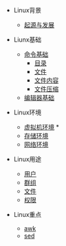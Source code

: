 
* Linux背景
	* [起源与发展](https://lixiaoxiaolove.github.io/Lixiaoxiao/boke/linux/Linux)

* Liunx基础
	* [命令基础](https://lixiaoxiaolove.github.io/Lixiaoxiao/boke/linux/Linux2)
		* [目录](https://lixiaoxiaolove.github.io/Lixiaoxiao/boke/linux/mulu)
		* [文件](https://lixiaoxiaolove.github.io/Lixiaoxiao/boke/linux/wenjian)
		* [文件内容](https://lixiaoxiaolove.github.io/Lixiaoxiao/boke/linux/wenjianneirong)
		* [文件压缩](https://lixiaoxiaolove.github.io/Lixiaoxiao/boke/linux/yasuo)
	* [编辑器基础](https://lixiaoxiaolove.github.io/Lixiaoxiao/boke/linux/vi)

* Linux环境
	* [虚拟机环境](https://lixiaoxiaolove.github.io/Lixiaoxiao/boke/linux/VMware)
		*
	* [存储环境](https://lixiaoxiaolove.github.io/Lixiaoxiao/boke/linux/peizhi)
	* [网络环境](https://lixiaoxiaolove.github.io/Lixiaoxiao/boke/linux/Linux1)

* Linux用途
	* [用户](https://lixiaoxiaolove.github.io/Lixiaoxiao/boke/linux/user)
	* [群组](https://lixiaoxiaolove.github.io/Lixiaoxiao/boke/linux/group)
	* [文件](https://lixiaoxiaolove.github.io/Lixiaoxiao/boke/linux/ch)
	* [权限](https://lixiaoxiaolove.github.io/Lixiaoxiao/boke/linux/ch)
	
* Linux重点
	* [awk](https://lixiaoxiaolove.github.io/Lixiaoxiao/boke/linux/awk)
	* [sed](https://lixiaoxiaolove.github.io/Lixiaoxiao/boke/linux/sed)
	